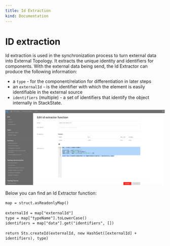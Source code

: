 ```yaml
---
title: Id Extraction
kind: Documentation
---
```


# ID extraction

Id extraction is used in the synchronization process to turn external data into External Topology. It extracts the unique identity and identifiers for components. With the external data being send, the Id Extractor can produce the following information:

* a `type` - for the component/relation for differentiation in later steps
* an `externalId` - is the identifier with which the element is easily identifiable in the external source
* `identifiers` \(multiple\) - a set of identifiers that identify the object internally in StackState.

![Id extractor](../../.gitbook/assets/idextractor.png)

Below you can find an Id Extractor function:

```text
map = struct.asReadonlyMap()

externalId = map["externalId"]
type = map["typeName"].toLowerCase()
identifiers = map["data"].get("identifiers", [])

return Sts.createId(externalId, new HashSet([externalId] + identifiers), type)
```

